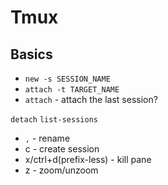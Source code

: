 # Tmux

## Basics

* `new -s SESSION_NAME`
* `attach -t TARGET_NAME`
* `attach` - attach the last session?

`detach`
`list-sessions`

* `,` - rename
* c - create session
* x/ctrl+d(prefix-less) - kill pane
* z - zoom/unzoom
